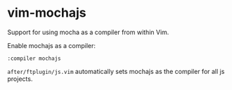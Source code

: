 vim-mochajs
===========

Support for using mocha as a compiler from within Vim.

Enable mochajs as a compiler:

    :compiler mochajs

`after/ftplugin/js.vim` automatically sets mochajs as the compiler for all js projects.
